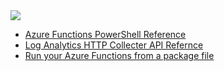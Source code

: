 <a href="https://portal.azure.com/#create/Microsoft.Template/uri/https%3A%2F%2Fraw.githubusercontent.com%2FMasayukiOzawa%2FEzMonitor%2Fmaster%2FDeployments%2Fazuredeploy.json" target="_blank">
  <img src="https://azuredeploy.net/deploybutton.png" />
</a>

- [Azure Functions PowerShell Reference](https://docs.microsoft.com/ja-jp/azure/azure-functions/functions-reference-powershell)
- [Log Analytics HTTP Collecter API Refernce](https://docs.microsoft.com/ja-jp/azure/azure-monitor/platform/data-collector-api)
- [Run your Azure Functions from a package file](https://docs.microsoft.com/en-us/azure/azure-functions/run-functions-from-deployment-package)